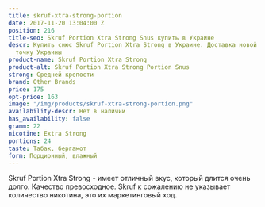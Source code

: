 ```yaml
---
title: skruf-xtra-strong-portion
date: 2017-11-20 13:04:00 Z
position: 216
title-seo: Skruf Portion Xtra Strong Snus купить в Украине
descr: Купить снюс Skruf Portion Xtra Strong в Украине. Доставка новой почтой в любую
  точку Украины
product-name: Skruf Portion Xtra Strong
product-alt: Skruf Portion Xtra Strong Portion Snus
strong: Средней крепости
brand: Other Brands
price: 175
opt-price: 163
image: "/img/products/skruf-xtra-strong-portion.png"
availability-descr: Нет в наличии
has_availability: false
gramm: 22
nicotine: Extra Strong
portions: 24
taste: Табак, бергамот
form: Порционный, влажный
---
```


Skruf Portion Xtra Strong - имеет отличный вкус, который длится очень долго. Качество превосходное. Skruf к сожалению не указывает количество никотина, это их маркетинговый ход.